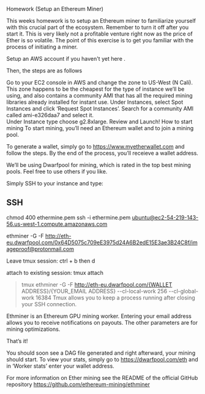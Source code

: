 Homework (Setup an Ethereum Miner)

This weeks homework is to setup an Ethereum miner to familiarize yourself with this crucial part of the ecosystem. Remember to turn it off after you start it. This is very likely not a profitable venture right now as the price of Ether is so volatile. The point of this exercise is to get you familiar with the process of initiating a miner.

Setup an AWS account if you haven't yet here .

Then, the steps are as follows

Go to your EC2 console in AWS and change the zone to US-West (N Cali). This zone happens to be the cheapest for the type of instance we’ll be using, and also contains a community AMI that has all the required mining libraries already installed for instant use.
Under Instances, select Spot Instances and click ‘Request Spot Instances’.
Search for a community AMI called ami-e326daa7 and select it.  
Under Instance type choose g2.8xlarge.
Review and Launch!
How to start mining
To start mining, you’ll need an Ethereum wallet and to join a mining pool.

To generate a wallet, simply go to https://www.myetherwallet.com and follow the steps. By the end of the process, you’ll receieve a wallet address.

We’ll be using Dwarfpool for mining, which is rated in the top best mining pools. Feel free to use others if you like.

Simply SSH to your instance and type:

## SSH
chmod 400 ethermine.pem
ssh -i ethermine.pem ubuntu@ec2-54-219-143-56.us-west-1.compute.amazonaws.com

ethminer -G -F http://eth-eu.dwarfpool.com/0x64D5075c709eE3975d24A6B2edE15E3ae3B24C8f/imageproof@protonmail.com



Leave tmux session:
ctrl + b then d

attach to existing session:
tmux attach




> tmux
> ethminer -G -F http://eth-eu.dwarfpool.com/{WALLET ADDRESS}/{YOUR_EMAIL ADDRESS} --cl-local-work 256 --cl-global-work 16384
Tmux allows you to keep a process running after closing your SSH connection.

Ethminer is an Ethereum GPU mining worker. Entering your email address allows you to receive notifications on payouts. The other parameters are for mining optimizations.

That’s it!

You should soon see a DAG file generated and right afterward, your mining should start. To view your stats, simply go to https://dwarfpool.com/eth and in ‘Worker stats’ enter your wallet address.

For more information on Ether mining see the README of the official GitHub repository https://github.com/ethereum-mining/ethminer
